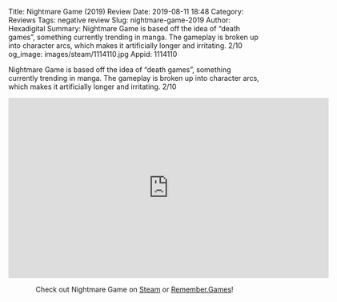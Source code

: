 Title: Nightmare Game (2019) Review
Date: 2019-08-11 18:48
Category: Reviews
Tags: negative review
Slug: nightmare-game-2019
Author: Hexadigital
Summary: Nightmare Game is based off the idea of “death games”, something currently trending in manga. The gameplay is broken up into character arcs, which makes it artificially longer and irritating. 2/10
og_image: images/steam/1114110.jpg
Appid: 1114110

Nightmare Game is based off the idea of “death games”, something currently trending in manga. The gameplay is broken up into character arcs, which makes it artificially longer and irritating. 2/10

<center><iframe src="https://www.youtube.com/embed/S6P6b0LsDAo?feature=oembed" allow="accelerometer; autoplay; encrypted-media; gyroscope; picture-in-picture" width="640" height="360" frameborder="0"></iframe>

Check out Nightmare Game on [Steam](https://store.steampowered.com/app/1114110/?curator_clanid=34633900) or [Remember.Games](https://remember.games/game/2594/)!</center>
